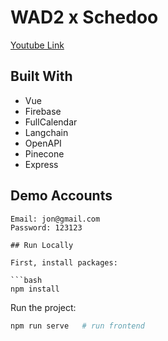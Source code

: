 # WAD2 x Schedoo

[Youtube Link]()


## Built With

- Vue
- Firebase
- FullCalendar
- Langchain
- OpenAPI
- Pinecone
- Express

## Demo Accounts

```
Email: jon@gmail.com
Password: 123123

## Run Locally

First, install packages:

```bash
npm install
```

Run the project:

```bash
npm run serve   # run frontend
```

